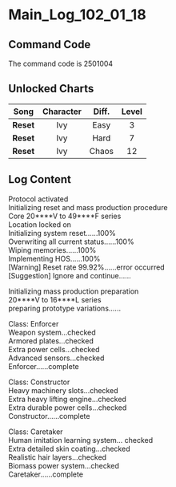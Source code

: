 # Main_Log_102_01_18
## Command Code
The command code is 2501004

## Unlocked Charts
|  Song   |Character|Diff.|Level|
|---------|:-------:|:---:|:---:|
|**Reset**|   Ivy   |Easy |  3  |
|**Reset**|   Ivy   |Hard |  7  |
|**Reset**|   Ivy   |Chaos| 12  |

## Log Content
Protocol activated<br>
Initializing reset and mass production procedure<br>
Core 20\*\*\*\*V to 49\*\*\*\*F series<br>
Location locked on<br>
Initializing system reset......100%<br>
Overwriting all current status......100%<br>
Wiping memories......100%<br>
Implementing HOS......100% <br>
[Warning] Reset rate 99.92%......error occurred<br>
[Suggestion] Ignore and continue......

Initializing mass production preparation<br>
20\*\*\*\*V to 16\*\*\*\*L series<br>
preparing prototype variations......

Class: Enforcer<br>
Weapon system...checked<br>
Armored plates...checked<br>
Extra power cells...checked<br>
Advanced sensors...checked<br>
Enforcer......complete

Class: Constructor<br>
Heavy machinery slots...checked<br>
Extra heavy lifting engine...checked<br>
Extra durable power cells...checked<br>
Constructor......complete

Class: Caretaker<br>
Human imitation learning system... checked<br>
Extra detailed skin coating...checked<br>
Realistic hair layers...checked<br>
Biomass power system...checked<br>
Caretaker......complete
